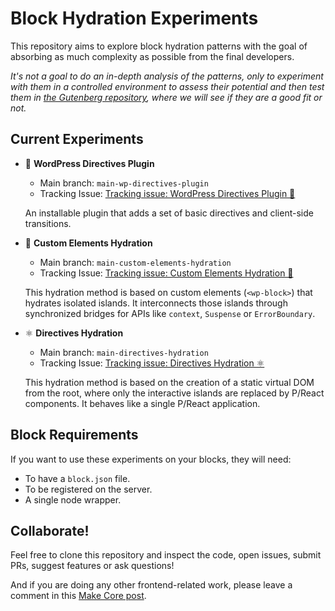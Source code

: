 # Block Hydration Experiments

This repository aims to explore block hydration patterns with the goal of absorbing as much complexity as possible from the final developers.

_It's not a goal to do an in-depth analysis of the patterns, only to experiment with them in a controlled environment to assess their potential and then test them in [the Gutenberg repository](https://github.com/WordPress/gutenberg), where we will see if they are a good fit or not._

## Current Experiments

- 🎨 **WordPress Directives Plugin**

  - Main branch: `main-wp-directives-plugin` 
  - Tracking Issue: [Tracking issue: WordPress Directives Plugin 🎨](https://github.com/WordPress/block-hydration-experiments/issues/80)

  An installable plugin that adds a set of basic directives and client-side transitions.

- 🧩 **Custom Elements Hydration**

  - Main branch: `main-custom-elements-hydration`
  - Tracking Issue: [Tracking issue: Custom Elements Hydration 🧩](https://github.com/WordPress/block-hydration-experiments/issues/39)

  This hydration method is based on custom elements (`<wp-block>`) that hydrates isolated islands. It interconnects those islands through synchronized bridges for APIs like `context`, `Suspense` or `ErrorBoundary`.

- ⚛️ **Directives Hydration**

  - Main branch: `main-directives-hydration`
  - Tracking Issue: [Tracking issue: Directives Hydration ⚛](https://github.com/WordPress/block-hydration-experiments/issues/64)

  This hydration method is based on the creation of a static virtual DOM from the root, where only the interactive islands are replaced by P/React components. It behaves like a single P/React application.

## Block Requirements

If you want to use these experiments on your blocks, they will need:

- To have a `block.json` file.
- To be registered on the server.
- A single node wrapper.

## Collaborate!

Feel free to clone this repository and inspect the code, open issues, submit PRs, suggest features or ask questions!

And if you are doing any other frontend-related work, please leave a comment in this [Make Core post](https://make.wordpress.org/core/2022/04/27/exploration-to-enable-better-developer-and-visitor-experiences-with-blocks/).

